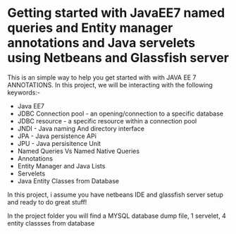 # Getting started with JavaEE7 named queries and Entity manager annotations and Java servelets using Netbeans and Glassfish server
<p>This is an simple way to help you get started with with JAVA EE 7 ANNOTATIONS. In this project, we will be interacting with the following keywords:-</p>
<ul>
  <li>Java EE7</li>
  <li>JDBC Connection pool - an opening/connection to a specific database</li>
  <li>JDBC resource - a specific resource within a connection pool</li>
  <li>JNDI - Java naming And directory interface</li>
  <li>JPA - Java persistence APi</li>
  <li>JPU - Java persisitence Unit</li>
  <li>Named Queries Vs Named Native Queries</li>
  <li>Annotations</li>
  <li>Entity Manager and Java Lists</li>
  <li>Servelets</li>
  <li>Java Entity Classes from Database</li>
</ul>
<p>In this project, i assume you have netbeans IDE and glassfish server setup and ready to do great stuff!
  
 In the project folder you will find a MYSQL database dump file, 1 servelet, 4 entity classses from database
